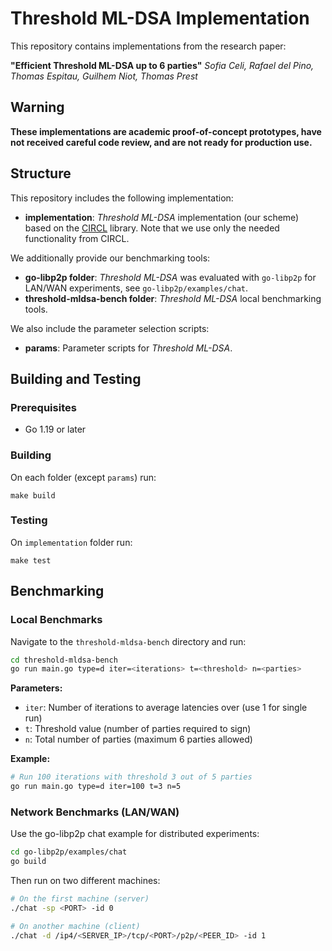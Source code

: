 # Threshold ML-DSA Implementation

This repository contains implementations from the research paper:

**"Efficient Threshold ML-DSA up to 6 parties"**
*Sofia Celi, Rafael del Pino, Thomas Espitau, Guilhem Niot, Thomas Prest*

## Warning

**These implementations are academic proof-of-concept prototypes, have not received careful code review, and are not ready for production use.**

## Structure

This repository includes the following implementation:

- **implementation**: *Threshold ML-DSA* implementation (our scheme) based on the [CIRCL](https://github.com/cloudflare/circl) library.
Note that we use only the needed functionality from CIRCL.

We additionally provide our benchmarking tools:

- **go-libp2p folder**: *Threshold ML-DSA* was evaluated with `go-libp2p` for LAN/WAN experiments, see `go-libp2p/examples/chat`.
- **threshold-mldsa-bench folder**: *Threshold ML-DSA* local benchmarking tools.

We also include the parameter selection scripts:
- **params**: Parameter scripts for *Threshold ML-DSA*.

## Building and Testing

### Prerequisites

- Go 1.19 or later

### Building

On each folder (except `params`) run:

```
make build
```

### Testing

On `implementation` folder run:

```
make test
```

## Benchmarking

### Local Benchmarks

Navigate to the `threshold-mldsa-bench` directory and run:

```bash
cd threshold-mldsa-bench
go run main.go type=d iter=<iterations> t=<threshold> n=<parties>
```

**Parameters:**
- `iter`: Number of iterations to average latencies over (use 1 for single run)
- `t`: Threshold value (number of parties required to sign)
- `n`: Total number of parties (maximum 6 parties allowed)

**Example:**

```bash
# Run 100 iterations with threshold 3 out of 5 parties
go run main.go type=d iter=100 t=3 n=5
```

### Network Benchmarks (LAN/WAN)

Use the go-libp2p chat example for distributed experiments:

```bash
cd go-libp2p/examples/chat
go build
```

Then run on two different machines:
```bash
# On the first machine (server)
./chat -sp <PORT> -id 0

# On another machine (client)
./chat -d /ip4/<SERVER_IP>/tcp/<PORT>/p2p/<PEER_ID> -id 1
```